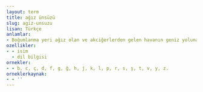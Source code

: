 ```yaml
---
layout: term
title: ağız ünsüzü
slug: agiz-unsuzu
lisan: Türkçe
anlamlar:
- Boğumlanma yeri ağız olan ve akciğerlerden gelen havanın geniz yoluna kaymadan ağız boşluğundan geçmesi ile oluşan ünsüz
ozellikler:
- - isim
  - dil bilgisi
ornekler:
- - b, c, ç, d, f, g, ğ, h, j, k, l, p, r, s, ş, t, v, y, z.
orneklerkaynak:
- - ''
---
```

